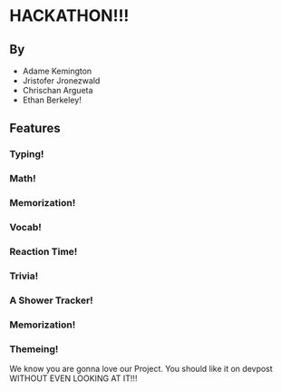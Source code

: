 # HACKATHON!!!

## By

-   Adame Kemington
-   Jristofer Jronezwald
-   Chrischan Argueta
-   Ethan Berkeley!

## Features

### Typing!

### Math!

### Memorization!

### Vocab!

### Reaction Time!

### Trivia!

### A Shower Tracker!

### Memorization!

### Themeing!

We know you are gonna love our Project. You should like it on devpost
WITHOUT EVEN LOOKING AT IT!!!
